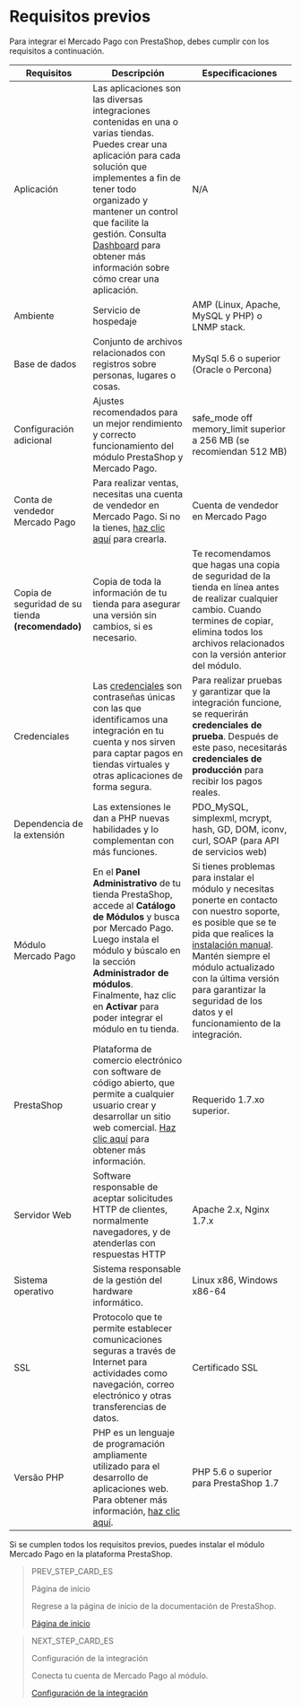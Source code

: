 # Requisitos previos

Para integrar el Mercado Pago con PrestaShop, debes cumplir con los requisitos a continuación.
 
| Requisitos | Descripción | Especificaciones |
| --- | --- | --- |
| Aplicación | Las aplicaciones son las diversas integraciones contenidas en una o varias tiendas. Puedes crear una aplicación para cada solución que implementes a fin de tener todo organizado y mantener un control que facilite la gestión. Consulta [Dashboard](/developers/es/docs/prestashop/additional-content/dashboard/introduction) para obtener más información sobre cómo crear una aplicación. | N/A |
| Ambiente | Servicio de hospedaje | AMP (Linux, Apache, MySQL y PHP) o LNMP stack. |
| Base de dados | Conjunto de archivos relacionados con registros sobre personas, lugares o cosas. | MySql 5.6 o superior (Oracle o Percona) |
| Configuración adicional | Ajustes recomendados para un mejor rendimiento y correcto funcionamiento del módulo PrestaShop y Mercado Pago. | safe_mode off memory_limit superior a 256 MB (se recomiendan 512 MB) |
| Conta de vendedor Mercado Pago | Para realizar ventas, necesitas una cuenta de vendedor en Mercado Pago. Si no la tienes, [haz clic aquí](https://www.mercadopago[FAKER][URL][DOMAIN]/hub/registration/landing) para crearla. | Cuenta de vendedor en Mercado Pago |
| Copia de seguridad de su tienda **(recomendado)** | Copia de toda la información de tu tienda para asegurar una versión sin cambios, si es necesario. | Te recomendamos que hagas una copia de seguridad de la tienda en línea antes de realizar cualquier cambio. Cuando termines de copiar, elimina todos los archivos relacionados con la versión anterior del módulo. |
| Credenciales | Las [credenciales](/developers/es/guides/additional-content/credentials/credentials) son contraseñas únicas con las que identificamos una integración en tu cuenta y nos sirven para captar pagos en tiendas virtuales y otras aplicaciones de forma segura. | Para realizar pruebas y garantizar que la integración funcione, se requerirán **credenciales de prueba**. Después de este paso, necesitarás **credenciales de producción** para recibir los pagos reales. |
| Dependencia de la extensión | Las extensiones le dan a PHP nuevas habilidades y lo complementan con más funciones. | PDO_MySQL, simplexml, mcrypt, hash, GD, DOM, iconv, curl, SOAP (para API de servicios web) |
| Módulo Mercado Pago | En el **Panel Administrativo** de tu tienda PrestaShop, accede al **Catálogo de Módulos** y busca por Mercado Pago. Luego instala el módulo y búscalo en la sección **Administrador de módulos**. Finalmente, haz clic en **Activar** para poder integrar el módulo en tu tienda. | Si tienes problemas para instalar el módulo y necesitas ponerte en contacto con nuestro soporte, es posible que se te pida que realices la [instalación manual](/developers/es/docs/prestashop/how-tos/install-module-manualmente). Mantén siempre el módulo actualizado con la última versión para garantizar la seguridad de los datos y el funcionamiento de la integración. |
| PrestaShop | Plataforma de comercio electrónico con software de código abierto, que permite a cualquier usuario crear y desarrollar un sitio web comercial. [Haz clic aquí](https://www.prestashop.com/pt/) para obtener más información. | Requerido 1.7.xo superior. |
| Servidor Web | Software responsable de aceptar solicitudes HTTP de clientes, normalmente navegadores, y de atenderlas con respuestas HTTP | Apache 2.x, Nginx 1.7.x |
| Sistema operativo | Sistema responsable de la gestión del hardware informático. | Linux x86, Windows x86-64 |
| SSL | Protocolo que te permite establecer comunicaciones seguras a través de Internet para actividades como navegación, correo electrónico y otras transferencias de datos. | Certificado SSL |
| Versão PHP | PHP es un lenguaje de programación ampliamente utilizado para el desarrollo de aplicaciones web. Para obtener más información, [haz clic aquí](https://www.php.net/). | PHP 5.6 o superior para PrestaShop 1.7 |

Si se cumplen todos los requisitos previos, puedes instalar el módulo Mercado Pago en la plataforma PrestaShop.

> PREV_STEP_CARD_ES
>
> Página de inicio
>
> Regrese a la página de inicio de la documentación de PrestaShop.
>
> [Página de inicio](/developers/es/docs/prestashop/landing)

> NEXT_STEP_CARD_ES
>
> Configuración de la integración
>
> Conecta tu cuenta de Mercado Pago al módulo.
>
> [Configuración de la integración](/developers/es/docs/prestashop/integration)
